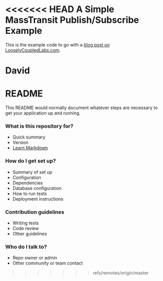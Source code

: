 <<<<<<< HEAD
A Simple MassTransit Publish/Subscribe Example
==============================================

This is the example code to go with a [blog post on LooselyCoupledLabs.com](http://looselycoupledlabs.com/2014/06/masstransit-publish-subscribe-example/).

David
=======
# README #

This README would normally document whatever steps are necessary to get your application up and running.

### What is this repository for? ###

* Quick summary
* Version
* [Learn Markdown](https://bitbucket.org/tutorials/markdowndemo)

### How do I get set up? ###

* Summary of set up
* Configuration
* Dependencies
* Database configuration
* How to run tests
* Deployment instructions

### Contribution guidelines ###

* Writing tests
* Code review
* Other guidelines

### Who do I talk to? ###

* Repo owner or admin
* Other community or team contact
>>>>>>> refs/remotes/origin/master
